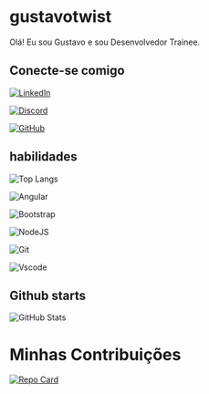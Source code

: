 # gustavotwist
Olá! Eu sou Gustavo e sou Desenvolvedor Trainee.

## Conecte-se comigo
[![LinkedIn](https://img.shields.io/badge/LinkedIn-0077B5?style=for-the-badge&logo=linkedin&logoColor=white)](https://www.linkedin.com/in/gustavoalves7/)

[![Discord](https://img.shields.io/badge/Discord-7289DA?style=for-the-badge&logo=discord&logoColor=white)](https://discord.com/channels/@gustavo693211/)

[![GitHub](https://img.shields.io/badge/GitHub-100000?style=for-the-badge&logo=github&logoColor=white)](https://github.com/gustavotwist)

## habilidades
![Top Langs](https://github-readme-stats-git-masterrstaa-rickstaa.vercel.app/api/top-langs/?username=gustavotwist&bg_color=000&border_color=30A3DC&title_color=E94D5F&text_color=FFF)

![Angular](https://img.shields.io/badge/Angular-DD0031?style=for-the-badge&logo=angular&logoColor=white)

![Bootstrap](https://img.shields.io/badge/-boostrap-0D1117?style=for-the-badge&logo=bootstrap&labelColor=0D1117)

![NodeJS](https://img.shields.io/badge/node.js-6DA55F?style=for-the-badge&logo=node.js&logoColor=white)

![Git](https://img.shields.io/badge/GIT-E44C30?style=for-the-badge&logo=git&logoColor=white)

![Vscode](https://img.shields.io/badge/Vscode-007ACC?style=for-the-badge&logo=visual-studio-code&logoColor=white)

## Github starts
![GitHub Stats](https://github-readme-stats.vercel.app/api?username=gustavotwist&theme=transparent&bg_color=000&border_color=30A3DC&show_icons=true&icon_color=30A3DC&title_color=E94D5F&text_color=FFF)

# Minhas Contribuições
[![Repo Card](https://github-readme-stats.vercel.app/api/pin/?username=gustavotwist&repo=dio-lab-open-source&bg_color=000&border_color=30A3DC&show_icons=true&icon_color=30A3DC&title_color=E94D5F&text_color=FFF)](https://github.com/SEUUSERNAME/SEUREPOSITORIO)